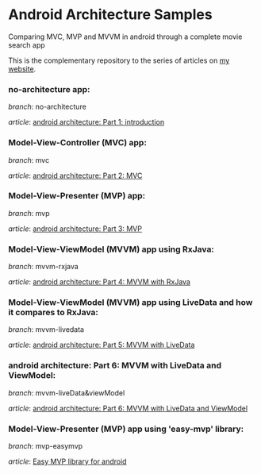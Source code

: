 <h1>Android Architecture Samples</h1>
Comparing MVC, MVP and MVVM  in android through a complete movie search app

This is the complementary repository to the series of articles on <a href="http://www.digigene.com">my website</a>.

<h3>no-architecture app:</h3>
<p><i>branch</i>: no-architecture</p>
<p><i>article</i>: <a href="http://www.digigene.com/architecture/android-architecture-part1/">android architecture: Part 1: introduction</a></p>

<h3>Model-View-Controller (MVC) app:</h3>
<p><i>branch</i>: mvc</p>
<p><i>article</i>: <a href="http://www.digigene.com/architecture/android-architecture-part-2-mvc/">android architecture: Part 2: MVC</a></p>

<h3>Model-View-Presenter (MVP) app:</h3>
<p><i>branch</i>: mvp</p>
<p><i>article</i>: <a href="http://www.digigene.com/architecture/android-architecture-part-3-mvp/">android architecture: Part 3: MVP</a></p>

<h3>Model-View-ViewModel (MVVM) app using RxJava:</h3>
<p><i>branch</i>: mvvm-rxjava</p>
<p><i>article</i>: <a href="http://www.digigene.com/architecture/android-architecture-part-4-mvvm-with-rxjava/">android architecture: Part 4: MVVM with RxJava</a></p>

<h3>Model-View-ViewModel (MVVM) app using LiveData and how it compares to RxJava:</h3>
<p><i>branch</i>: mvvm-livedata</p>
<p><i>article</i>: <a href="http://www.digigene.com/architecture/android-architecture-part-5-mvvm-with-livedata/">android architecture: Part 5: MVVM with LiveData</a></p>

<h3>android architecture: Part 6: MVVM with LiveData and ViewModel:</h3>
<p><i>branch</i>: mvvm-liveData&viewModel</p>
<p><i>article</i>: <a href="http://www.digigene.com/architecture/android-architecture-part-6-mvvm-with-livedata-and-viewmodel/">android architecture: Part 6: MVVM with LiveData and ViewModel</a></p>


<h3>Model-View-Presenter (MVP) app using 'easy-mvp' library:</h3>
<p><i>branch</i>: mvp-easymvp</p>
<p><i>article</i>: <a href="http://www.digigene.com/architecture/easy-mvp-library-for-android/">Easy MVP library for android</a></p>
